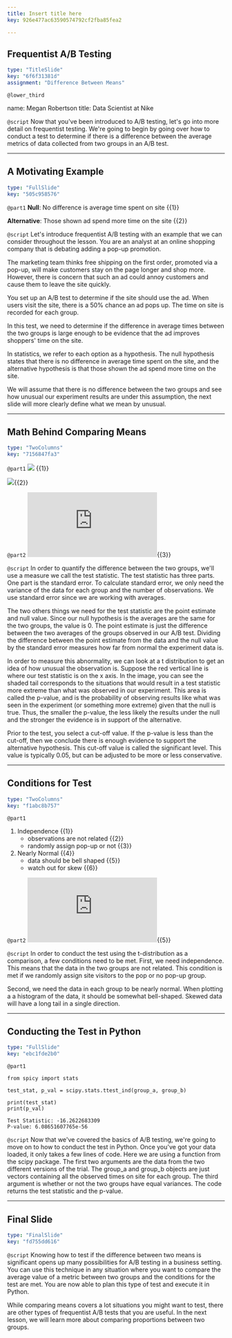 ```yaml
---
title: Insert title here
key: 926e477ac63590574792cf2fba85fea2

---
```

## Frequentist A/B Testing

```yaml
type: "TitleSlide"
key: "6f6f31381d"
assignment: "Difference Between Means"
```

`@lower_third`

name: Megan Robertson
title: Data Scientist at Nike


`@script`
Now that you've been introduced to A/B testing, let's go into more detail on frequentist testing. We're going to begin by going over how to conduct a test to determine if there is a difference between the average metrics of data collected from two groups in an A/B test.


---
## A Motivating Example

```yaml
type: "FullSlide"
key: "505c958576"
```

`@part1`
**Null**: No difference is average time spent on site {{1}}    

**Alternative**: Those shown ad spend more time on the site {{2}}


`@script`
Let's introduce frequentist A/B testing with an example that we can consider throughout the lesson. You are an analyst at an online shopping company that is debating adding a pop-up promotion. 

The marketing team thinks free shipping on the first order, promoted via a pop-up, will make customers stay on the page longer and shop more. However, there is concern that such an ad could annoy customers and cause them to leave the site quickly. 

You set up an A/B test to determine if the site should use the ad. When users visit the site, there is a 50% chance an ad pops up. The time on site is recorded for each group. 

In this test, we need to determine if the difference in average times between the two groups is large enough to be evidence that the ad improves shoppers' time on the site. 

In statistics, we refer to each option as a hypothesis. The null hypothesis states that there is no difference in average time spent on the site, and the alternative hypothesis is that those shown the ad spend more time on the site. 

We will assume that there is no difference between the two groups and see how unusual our experiment results are under this assumption, the next slide will more clearly define what we mean by unusual.


---
## Math Behind Comparing Means

```yaml
type: "TwoColumns"
key: "7156847fa3"
```

`@part1`
![](http://assets.datacamp.com/production/repositories/3877/datasets/52613184090b898631f88bc0f8965988445b4840/SE_formula.png) {{1}}


![](http://assets.datacamp.com/production/repositories/3877/datasets/7c4fa99d39e88477c625814365fe90dad8f20232/test_stat.png){{2}}


`@part2`
![](http://assets.datacamp.com/production/repositories/3877/datasets/c6824696967a5264054278c229497f9eb654fac7/t_dist.pdf){{3}}


`@script`
In order to quantify the difference between the two groups,   we'll use a measure we call the test statistic. The test statistic has three parts. One part is the standard error. To calculate standard error, we only need the variance of the data for each group and the number of observations. We use standard error since we are working with averages. 

The two others things we need for the test statistic are the point estimate and null value. Since our null hypothesis is the averages are the same for the two groups, the value is 0. The point estimate is just the difference between the two averages of the groups observed in our A/B test. Dividing the difference between the point estimate from the data and the null value by the standard error measures how far from normal the experiment data is. 

In order to measure this abnormality, we can look at a t distribution to get an idea of how unusual the observation is. Suppose the red vertical line is where our test statistic is on the x axis. In the image, you can see the shaded tail corresponds to the situations that would result in a test statistic more extreme than what was observed in our experiment. This area is called the p-value, and is the probability of observing results like what was seen in the experiment (or something more extreme) given that the null is true. Thus, the smaller the p-value, the less likely the results under the null and the stronger the evidence is in support of the alternative.

Prior to the test, you select a cut-off value. If the p-value is less than the cut-off, then we conclude there is enough evidence to support the alternative hypothesis. This cut-off value is called the significant level. This value is typically 0.05, but can be adjusted to be more or less conservative.


---
## Conditions for Test

```yaml
type: "TwoColumns"
key: "f1abc8b757"
```

`@part1`
1. Independence {{1}}
   -  observations are not related {{2}}
   - randomly assign pop-up or not {{3}}
2. Nearly Normal {{4}}
   - data should be bell shaped {{5}}
   - watch out for skew {{6}}


`@part2`
![](http://assets.datacamp.com/production/repositories/3877/datasets/87696f0229f2b17a4482a0f21454499d640711b1/hist.pdf){{5}}


`@script`
In order to conduct the test using the t-distribution as a comparison, a few conditions need to be met. First, we need independence. This means that the data in the two groups are not related. This condition is met if we randomly assign site visitors to the pop or no pop-up group.

Second, we need the data in each group to be nearly normal. When plotting a a histogram of the data, it should be somewhat bell-shaped. Skewed data will have a long tail in a single direction.


---
## Conducting the Test in Python

```yaml
type: "FullSlide"
key: "ebc1fde2b0"
```

`@part1`
```
from spicy import stats

test_stat, p_val = scipy.stats.ttest_ind(group_a, group_b)

print(test_stat)
print(p_val)
```


```
Test Statistic: -16.2622683309
P-value: 6.08651607765e-56
```


`@script`
Now that we've covered the basics of A/B testing, we're going to move on to how to conduct the test in Python. Once you've got your data loaded, it only takes a few lines of code. Here we are using a function from the scipy package. The first two arguments are the data from the two different versions of the trial. The group_a and group_b objects are just vectors containing all the observed times on site for each group. The third argument is whether or not the two groups have equal variances. The code returns the test statistic and the p-value.


---
## Final Slide

```yaml
type: "FinalSlide"
key: "fd755dd616"
```

`@script`
Knowing how to test if the difference between two means is significant opens up many possibilities for A/B testing in a business setting. You can use this technique in any situation where you want to compare the average value of a metric between two groups and the conditions for the test are met. You are now able to plan this type of test and execute it in Python.

While comparing means covers a lot situations you might want to test, there are other types of frequentist A/B tests that you are useful. In the next lesson, we will learn more about comparing proportions between two groups.

